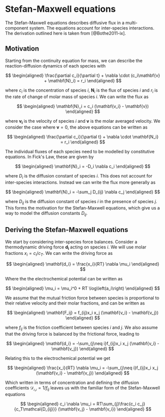 # Stefan-Maxwell equations

The Stefan-Maxwell equations describes diffusive flux in a multi-component system. The equations account for inter-species interactions. The derivation outlined here is taken from [@Bothe2011-ix].

## Motivation

Starting from the continuity equation for mass, we can describe the reaction-diffusion dynamics of each species with

$$
\begin{aligned}
\frac{\partial c_i}{\partial t} + \nabla \cdot (c_i\mathbf{v} + \mathbf{N}_i) = r_i
\end{aligned}
$$

where $c_i$ is the concentration of species $i$, $\mathbf{N}_i$ is the flux of species $i$ and $r_i$ is the rate of change of molar mass of species $i$. We can write the flux as

$$
\begin{aligned}
\mathbf{N}_i = c_i (\mathbf{v_i} - \mathbf{v})
\end{aligned}
$$

where $\mathbf{v_i}$ is the velocity of species $i$ and $\mathbf{v}$ is the molar averaged velocity. We consider the case where $\mathbf{v}=0$, the above equations can be written as

$$
\begin{aligned}
\frac{\partial c_i}{\partial t} + \nabla \cdot \mathbf{N_i} = r_i
\end{aligned}
$$

The individual fluxes of each species need to be modelled by constitutive equations. In Fick's Law, these are given by

$$
\begin{aligned}
\mathbf{N}_i = -D_i \nabla c_i
\end{aligned}
$$

where $D_i$ is the diffusion constant of species $i$. This does not account for inter-species interactions. Instead we can write the flux more generally as

$$
\begin{aligned}
\mathbf{N}_i = -\sum_j D_{ij} \nabla c_j
\end{aligned}
$$

where $D_{ij}$ is the diffusion constant of species $i$ in the presence of species $j$. This forms the motivation for the Stefan-Maxwell equations, which give us a way to model the diffusion constants $D_{ij}$.

## Deriving the Stefan-Maxwell equations

We start by considering inter-species force balances. Consider a thermodynamic driving force $\mathbf{d_i}$ acting on species $i$. We will use molar fractions $x_i=c_i/c_T$. We can write the driving force as

$$
\begin{aligned}
\mathbf{d_i} = \frac{x_i}{RT} \nabla \mu_i
\end{aligned}
$$

Where the the electrochemical potential can be written as

$$
\begin{aligned}
\mu_i = \mu_i^0 + RT \log\left(a_i\right)
\end{aligned}
$$

We assume that the mutual friction force between species is proportional to their relative velocity and their molar fractions, and can be written as

$$
\begin{aligned}
\mathbf{F_ij} = f_{ij}x_i x_j (\mathbf{v_i} - \mathbf{v_j})
\end{aligned}
$$

where $f_{ij}$ is the friction coefficient between species $i$ and $j$. We also assume that the driving force is balanced by the frictional force, leading to

$$
\begin{aligned}
\mathbf{d_i} = -\sum_{j\neq i}f_{ij}x_i x_j (\mathbf{v_i} - \mathbf{v_j})
\end{aligned}
$$

Relating this to the electrochemical potential we get

$$
\begin{aligned}
\frac{x_i}{RT} \nabla \mu_i = -\sum_{j\neq i}f_{ij}x_i x_j (\mathbf{v_i} - \mathbf{v_j})
\end{aligned}
$$

Which written in terms of concentration and defining the diffusion coefficients $\mathcal{D_{ij}}=1/f_{ij}$ leaves us with the familiar form of the Stefan-Maxwell equations

$$
\begin{aligned}
c_i \nabla \mu_i = RT\sum_{j}\frac{c_i c_j}{c_T\mathcal{D_{ij}}} (\mathbf{v_j} - \mathbf{v_i})
\end{aligned}
$$
